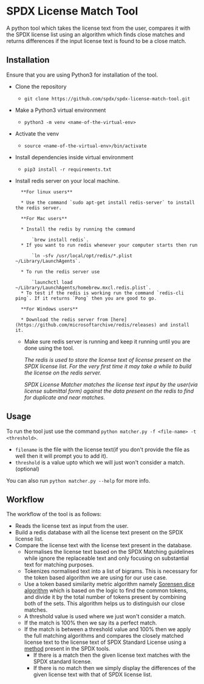 # SPDX License Match Tool
A python tool which takes the license text from the user, compares it with the SPDX license list
using an algorithm which finds close matches and returns differences if the input license text is
found to be a close match.

## Installation
Ensure that you are using Python3 for installation of the tool.

* Clone the repository
    * `git clone https://github.com/spdx/spdx-license-match-tool.git`

* Make a Python3 virtual environment
    * `python3 -m venv <name-of-the-virtual-env>`

* Activate the venv
    * `source <name-of-the-virtual-env>/bin/activate`

* Install dependencies inside virtual environment
    * `pip3 install -r requirements.txt`
    
* Install redis server on your local machine.

        **For linux users**
        
        * Use the command `sudo apt-get install redis-server` to install the redis server.

        **For Mac users**

        * Install the redis by running the command

            `brew install redis`.
        * If you want to run redis whenever your computer starts then run

            `ln -sfv /usr/local/opt/redis/*.plist ~/Library/LaunchAgents`.

        * To run the redis server use

            `launchctl load ~/Library/LaunchAgents/homebrew.mxcl.redis.plist`.
        * To test if the redis is working run the command `redis-cli ping`. If it returns `Pong` then you are good to go.

        **For Windows users**

        * Download the redis server from [here](https://github.com/microsoftarchive/redis/releases) and install it.
    * Make sure redis server is running and keep it running until you are done using the tool.

        *The redis is used to store the license text of license present on the SPDX license list. For the very first time it may take a while to build the license on the redis server.*

        *SPDX License Matcher matches the license text input by the user(via license submittal form) against the data present on the redis to find for duplicate and near matches.*


## Usage
To run the tool just use the command `python matcher.py -f <file-name> -t <threshold>`.
* `filename` is the file with the license text(if you don't provide the file as well then it will prompt you to add it).
* `threshold` is a value upto which we will just won't consider a match.(optional)

You can also run `python matcher.py --help` for more info.


## Workflow
The workflow of the tool is as follows:
* Reads the license text as input from the user.
* Build a redis database with all the license text present on the SPDX license list.
* Compare the license text with the license text present in the database.
    * Normalises the license text based on the SPDX Matching guidelines while ignore the replaceable text
    and only focusing on substantial text for matching purposes.
    * Tokenizes normalised text into a list of bigrams. This is necessary for the token based algorithm we are using for our use case.
    * Use a token based similarity metric algorithm namely [Sorensen dice algorithm](https://en.wikipedia.org/wiki/S%C3%B8rensen%E2%80%93Dice_coefficient) which is based on the logic to find the common tokens, and divide it by the total number of tokens present by combining both of the sets. This algorithm helps us to distinguish our close matches.
    * A threshold value is used where we just won't consider a match.
    * If the match is 100% then we say its a perfect match.
    * If the match is between a threshold value and 100% then we apply the full matching algorithms and compares the closely matched license text to the license text of SPDX Standard License using a [method](https://github.com/spdx/tools/blob/b61e655ad997d7669faab65cff7d0b36da03cab5/src/org/spdx/compare/LicenseCompareHelper.java#L568) present in the SPDX tools. 
        * If there is a match then the given license text matches with the SPDX standard license.
        * If there is no match then we simply display the differences of the given license text with that of SPDX license list.
